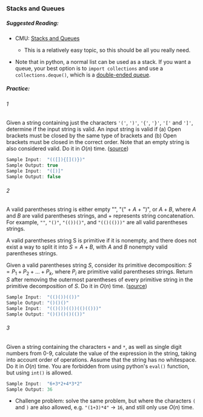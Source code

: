 ### Stacks and Queues

##### Suggested Reading:

- CMU: [Stacks and Queues](https://www.cs.cmu.edu/~adamchik/15-121/lectures/Stacks%20and%20Queues/Stacks%20and%20Queues.html)

	- This is a relatively easy topic, so this should be all you really need.

- Note that in python, a normal list can be used as a stack. If you want a queue, your best option is to `import collections` and use a `collections.deque()`, which is a [double-ended queue](https://en.wikipedia.org/wiki/Double-ended_queue).

##### Practice:

###### 1
Given a string containing just the characters `'('`, `')'`, `'{'`, `'}'`, `'['` and `']'`, determine if the input string is valid.
An input string is valid if (a) Open brackets must be closed by the same type of brackets and (b) Open brackets must be closed in the correct order.
Note that an empty string is also considered valid. Do it in $O(n)$ time. ([source](https://leetcode.com/problems/valid-parentheses/))
```C
Sample Input:  "(([]){[]()})"
Sample Output: true
Sample Input:  "([)]"
Sample Output: false
```
###### 2
A valid parentheses string is either empty "", "(" + $A$ + ")", or $A + B$, where $A$ and $B$ are valid parentheses strings, and $+$ represents string concatenation.  For example, `""`, `"()"`, `"(())()"`, and `"(()(()))"` are all valid parentheses strings.

A valid parentheses string S is primitive if it is nonempty, and there does not exist a way to split it into $S = A+B$, with $A$ and $B$ nonempty valid parentheses strings.

Given a valid parentheses string $S$, consider its primitive decomposition: $S = P_1 + P_2 + ... + P_k$, where $P_i$ are primitive valid parentheses strings.
Return $S$ after removing the outermost parentheses of every primitive string in the primitive decomposition of $S$. Do it in $O(n)$ time. ([source](https://leetcode.com/problems/remove-outermost-parentheses/))
```C
Sample Input:  "(()())(())"
Sample Output: "()()()"
Sample Input:  "(()())(())(()(()))"
Sample Output: "()()()()(())"
```
###### 3
Given a string containing the characters `+` and `*`, as well as single digit numbers from 0-9, calculate the value of the expression in the string, taking into account order of operations. Assume that the string has no whitespace. Do it in $O(n)$ time. You are forbidden from using python's `eval()` function, but using `int()` is allowed.
```C
Sample Input:  "6+3*2+4*3*2"
Sample Output: 36
```

- Challenge problem: solve the same problem, but where the characters `(` and `)` are also allowed, e.g. `"(1+3)*4"` -> `16`, and still only use $O(n)$ time.